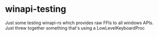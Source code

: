 # winapi-testing

Just some testing winapi-rs which provides raw FFIs to all windows APIs. Just threw together something that's using a LowLevelKeyboardProc
